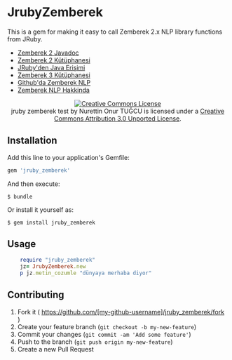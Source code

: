 # JrubyZemberek

This is a gem for making it easy to call Zemberek 2.x NLP library functions from JRuby.

* [Zemberek 2 Javadoc](http://dev.gentoo.org/~serkan/zemberek-javadoc/overview-summary.html)
* [Zemberek 2 Kütüphanesi](http://code.google.com/p/zemberek/downloads/list?can=3&q=&colspec=Filename+Summary+Uploaded+ReleaseDate+Size+DownloadCount)
* [JRuby'den Java Erişimi](https://github.com/jruby/jruby/wiki/CallingJavaFromJRuby)
* [Zemberek 3 Kütüphanesi](http://code.google.com/p/zemberek3/)
* [Github'da Zemberek NLP](https://github.com/ahmetaa)
* [Zemberek NLP Hakkinda](http://zembereknlp.blogspot.com.tr/2013/12/zemberek-nlp-090.html)

<center>
<a rel="license" href="http://creativecommons.org/licenses/by/3.0/deed.en_US"><img alt="Creative Commons License" style="border-width:0" src="http://i.creativecommons.org/l/by/3.0/88x31.png" /></a><br /><span xmlns:dct="http://purl.org/dc/terms/" property="dct:title">jruby zemberek test</span> by <span xmlns:cc="http://creativecommons.org/ns#" property="cc:attributionName">Nurettin Onur TUĞCU</span> is licensed under a <a rel="license" href="http://creativecommons.org/licenses/by/3.0/deed.en_US">Creative Commons Attribution 3.0 Unported License</a>.
</center>

## Installation

Add this line to your application's Gemfile:

```ruby
gem 'jruby_zemberek'
```

And then execute:

    $ bundle

Or install it yourself as:

    $ gem install jruby_zemberek

## Usage

```ruby
    require "jruby_zemberek"
    jz= JrubyZemberek.new
    p jz.metin_cozumle "dünyaya merhaba diyor"
```

## Contributing

1. Fork it ( https://github.com/[my-github-username]/jruby_zemberek/fork )
2. Create your feature branch (`git checkout -b my-new-feature`)
3. Commit your changes (`git commit -am 'Add some feature'`)
4. Push to the branch (`git push origin my-new-feature`)
5. Create a new Pull Request

